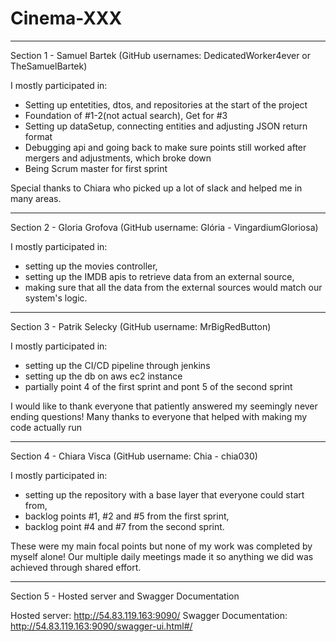 # Cinema-XXX

-------------------------------------------------------------------------------------------------
Section 1 - Samuel Bartek (GitHub usernames: DedicatedWorker4ever or TheSamuelBartek)

I mostly participated in:
- Setting up entetities, dtos, and repositories at the start of the project
- Foundation of #1-2(not actual search), Get for #3
- Setting up dataSetup, connecting entities and adjusting JSON return format
- Debugging api and going back to make sure points still worked after mergers and adjustments,
  which broke down
- Being Scrum master for first sprint

Special thanks to Chiara who picked up a lot of slack and helped me in many areas.

-------------------------------------------------------------------------------------------------
Section 2 - Gloria Grofova (GitHub username: Glória - VingardiumGloriosa)

I mostly participated in:
- setting up the movies controller,
- setting up the IMDB apis to retrieve data from an external source,
- making sure that all the data from the external sources would match our system's logic.

-------------------------------------------------------------------------------------------------
Section 3 - Patrik Selecky (GitHub username: MrBigRedButton)

I mostly participated in:
- setting up the CI/CD pipeline through jenkins
- setting up the db on aws ec2 instance
- partially point 4 of the first sprint and pont 5 of the second sprint

I would like to thank everyone that patiently answered my seemingly never ending questions!
Many thanks to everyone that helped with making my code actually run

-------------------------------------------------------------------------------------------------
Section 4 - Chiara Visca (GitHub username: Chia - chia030)

I mostly participated in: 
- setting up the repository with a base layer that everyone could start from,
- backlog points #1, #2 and #5 from the first sprint,
- backlog point #4 and #7 from the second sprint.

These were my main focal points but none of my work was completed by myself alone! 
Our multiple daily meetings made it so anything we did was achieved through shared effort.

-------------------------------------------------------------------------------------------------
Section 5 - Hosted server and Swagger Documentation

Hosted server: http://54.83.119.163:9090/
Swagger Documentation: http://54.83.119.163:9090/swagger-ui.html#/





